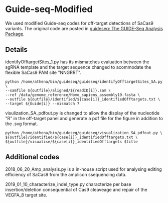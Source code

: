 # Guide-seq-Modified
We used modified Guide-seq codes for off-target detections of SaCas9 variants. The original code are posted in [guideseq: The GUIDE-Seq Analysis Package](https://github.com/aryeelab/guideseq).

## Details
identifyOfftargetSites_1.py has its mismatches evaluation between the sgRNA template and the target sequence changed to acommodate the flexible SaCas9 PAM site "NNGRRT".


```
python /home/athena/bin/guideseq/guideseq/identifyOfftargetSites_SA.py \
--samfile ${outfile}/aligned/${readID[i]}.sam \
--ref /data/genome_reference/Homo_sapiens_assembly19.fasta \
--outfile ${outfile}/identified/${case[i]}_identifiedOfftargets.txt \
--target ${Guide[i]} --mismatch 7
```


visulization_SA_pdfout.py is changed to allow the display of the nucleotide "R" in the off-target panel and generate a pdf file for the figure in addition to the .svg format.  


```
python /home/athena/bin/guideseq/guideseq/visualization_SA_pdfout.py \
${outfile}/identified/${case[i]}_identifiedOfftargets.txt \
${outfile}/visualise/${case[i]}_identifiedOfftargets $title
```
## Additional codes
2018_06_20_Amp_analysis.py is a in-house script used for analysing editing efficiency of SaCas9 from the amplicon ssequencing data. 

2019_01_10_characterize_indel_type.py characterize per base insertion/deletion consequential of Cas9 cleaveage and repair of the VEGFA_8 target site.
